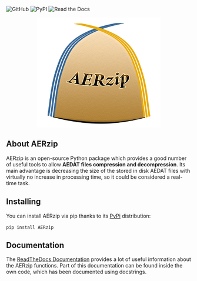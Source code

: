 ![GitHub](https://img.shields.io/github/license/alvaroy96/AERzip?label=License&style=plastic)
![PyPI](https://img.shields.io/pypi/v/AERzip?label=PyPi&style=plastic)
![Read the Docs](https://img.shields.io/readthedocs/aerzip?label=ReadTheDocs&style=plastic)

<p align="center">
	<img src="/images/AERzip_logo.png" alt="AERzip logo" height="300"/>
</p>

## About AERzip

AERzip is an open-source Python package which provides a good number of useful tools to allow **AEDAT files compression and decompression**. Its main advantage is decreasing the size of the stored in disk AEDAT files with virtually no increase in processing time, so it could be considered a real-time task.

## Installing

You can install AERzip via pip thanks to its [PyPi](https://pypi.org/project/AERzip/) distribution:

```
pip install AERzip
```

## Documentation

The [ReadTheDocs Documentation](https://aerzip.readthedocs.io/en/latest/) provides a lot of useful information about the AERzip functions. Part of this documentation can be found inside the own code, which has been documented using docstrings.

